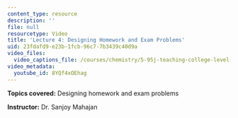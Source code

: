```yaml
---
content_type: resource
description: ''
file: null
resourcetype: Video
title: 'Lecture 4: Designing Homework and Exam Problems'
uid: 23fdafd9-e23b-1fcb-96c7-7b3439c40d9a
video_files:
  video_captions_file: /courses/chemistry/5-95j-teaching-college-level-science-and-engineering-spring-2009/video-discussions/lecture-4-designing-homework-and-exam-problems/8YQf4xOEhag.vtt
video_metadata:
  youtube_id: 8YQf4xOEhag
---
```


**Topics covered:** Designing homework and exam problems  
  
**Instructor:** Dr. Sanjoy Mahajan